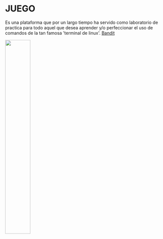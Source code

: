 # JUEGO
Es una plataforma que por un largo tiempo ha servido como laboratorio de practica para todo aquel que desea aprender y/o perfeccionar el uso de comandos de la tan famosa 'terminal de linux'.
[Bandit](https://territoriohacker.com/overthewire-bandit-1/)

<img src="https://www.google.com/imgres?q=que%20es%20over%20the%20wire&imgurl=https%3A%2F%2Fterritoriohacker.com%2Fwp-content%2Fuploads%2F2023%2F02%2FCaptura-de-pantalla-2023-02-03-00-43-10.png&imgrefurl=https%3A%2F%2Fterritoriohacker.com%2Foverthewire-bandit-1%2F&docid=TrtjivHo5dE4CM&tbnid=g6ez90iU7s-XCM&vet=12ahUKEwjc1rKKi7-MAxUCPEQIHWuPFb4QM3oECBkQAA..i&w=630&h=270&hcb=2&ved=2ahUKEwjc1rKKi7-MAxUCPEQIHWuPFb4QM3oECBkQAA" width="40%" height="40%">


